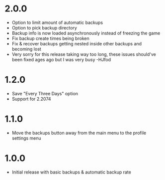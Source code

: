 # 2.0.0
 * Option to limit amount of automatic backups
 * Option to pick backup directory
 * Backup info is now loaded asynchronously instead of freezing the game
 * Fix backup create times being broken
 * Fix & recover backups getting nested inside other backups and becoming lost
 * Very sorry for this release taking way too long, these issues should've been fixed ages ago but I was very busy -HJfod

# 1.2.0
 * Save "Every Three Days" option
 * Support for 2.2074

# 1.1.0
 * Move the backups button away from the main menu to the profile settings menu

# 1.0.0
 * Initial release with basic backups & automatic backup rate
